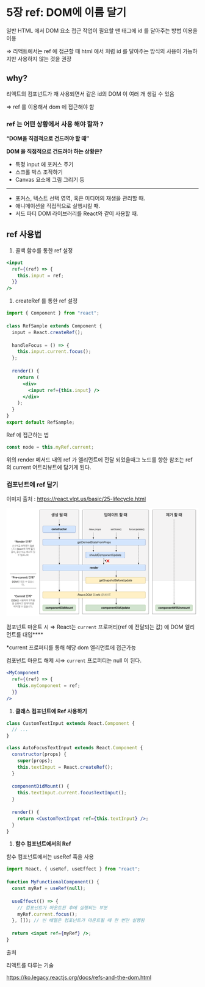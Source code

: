 # 5장 ref: DOM에 이름 달기

일반 HTML 에서 DOM 요소 접근 작업이 필요할 땐 태그에 id 를 달아주는 방법 이용을 이용

⇒ 리액트에서는 ref 에 접근할 때 html 에서 처럼 id 를 달아주는 방식의 사용이 가능하지만 사용하지 않는 것을 권장

## why?

리액트의 컴포넌트가 재 사용되면서 같은 id의 DOM 이 여러 개 생길 수 있음

⇒ ref 를 이용해서 dom 에 접근해야 함

### ref 는 어떤 상황에서 사용 해야 할까 ?

**“DOM을 직접적으로 건드려야 할 때”**

**DOM 을 직접적으로 건드려야 하는 상황은?**

- 특정 input 에 포커스 주기
- 스크롤 박스 조작하기
- Canvas 요소에 그림 그리기 등

---

- 포커스, 텍스트 선택 영역, 혹은 미디어의 재생을 관리할 때.
- 애니메이션을 직접적으로 실행시킬 때.
- 서드 파티 DOM 라이브러리를 React와 같이 사용할 때.

## **ref 사용법**

1. 콜백 함수를 통한 ref 설정

```jsx
<input
  ref={(ref) => {
    this.input = ref;
  }}
/>
```

1. createRef 를 통한 ref 설정

```jsx
import { Component } from "react";

class RefSample extends Component {
  input = React.createRef();

  handleFocus = () => {
    this.input.current.focus();
  };

  render() {
    return (
      <div>
        <input ref={this.input} />
      </div>
    );
  }
}
export default RefSample;
```

Ref 에 접근하는 법

```jsx
const node = this.myRef.current;
```

위의 render 메서드 내의 ref 가 엘리먼트에 전달 되었을때그 노드를 향한 참조는 ref 의 current 어트리뷰트에 담기게 된다.

### 컴포넌트에 ref 달기

이미지 출처 : https://react.vlpt.us/basic/25-lifecycle.html

![untitled](./image.png)

컴포넌트 마운트 시 ⇒ React는 `current` 프로퍼티(ref 에 전달되는 값) 에 DOM 엘리먼트를 대입\*\*\*\*

\*current 프로퍼티를 통해 해당 dom 엘리먼트에 접근가능

컴포넌트 마운트 해제 시⇒ `current` 프로퍼티는 null 이 된다.

```jsx
<MyComponent
  ref={(ref) => {
    this.myComponent = ref;
  }}
/>
```

1. **클래스 컴포넌트에 Ref 사용하기**

```jsx
class CustomTextInput extends React.Component {
  // ...
}
```

```jsx
class AutoFocusTextInput extends React.Component {
  constructor(props) {
    super(props);
    this.textInput = React.createRef();
  }

  componentDidMount() {
    this.textInput.current.focusTextInput();
  }

  render() {
    return <CustomTextInput ref={this.textInput} />;
  }
}
```

1. **함수 컴포넌트에서의 Ref**

함수 컴포넌트에서는 useRef 훅을 사용

```jsx
import React, { useRef, useEffect } from "react";

function MyFunctionalComponent() {
  const myRef = useRef(null);

  useEffect(() => {
    // 컴포넌트가 마운트된 후에 실행되는 부분
    myRef.current.focus();
  }, []); // 빈 배열은 컴포넌트가 마운트될 때 한 번만 실행됨

  return <input ref={myRef} />;
}
```

출처

리액트를 다루는 기술

https://ko.legacy.reactjs.org/docs/refs-and-the-dom.html
